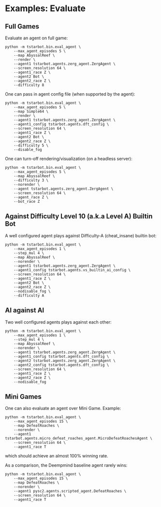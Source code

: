 # Examples: Evaluate

## Full Games
Evaluate an agent on full game:
```
python -m tstarbot.bin.eval_agent \
    --max_agent_episodes 5 \
    --map AbyssalReef \
    --render \
    --agent1 tstarbot.agents.zerg_agent.ZergAgent \
    --screen_resolution 64 \
    --agent1_race Z \
    --agent2 Bot \
    --agent2_race Z \
    --difficulty 8
```

One can pass in agent config file (when supported by the agent):
```
python -m tstarbot.bin.eval_agent \
    --max_agent_episodes 5 \
    --map Simple64 \
    --render \
    --agent1 tstarbot.agents.zerg_agent.ZergAgent \
    --agent1_config tstarbot.agents.dft_config \
    --screen_resolution 64 \
    --agent1_race Z \
    --agent2 Bot \
    --agent2_race Z \
    --difficulty 5 \
    --disable_fog
```

One can turn-off rendering/visualization (on a headless server):
```
python -m tstarbot.bin.eval_agent \
    --max_agent_episodes 5 \
    --map AbyssalReef \
    --difficulty 3 \
    --norender \
    --agent tstarbot.agents.zerg_agent.ZergAgent \
    --screen_resolution 64 \
    --agent_race Z \
    --bot_race Z
```

## Against Difficulty Level 10 (a.k.a Level A) Builtin Bot 
A well configured agent plays against Difficulty-A (cheat_insane) builtin bot:
```
python -m tstarbot.bin.eval_agent \
    --max_agent_episodes 1 \
    --step_mul 4 \
    --map AbyssalReef \
    --norender \
    --agent1 tstarbot.agents.zerg_agent.ZergAgent \
    --agent1_config tstarbot.agents.vs_builtin_ai_config \
    --screen_resolution 64 \
    --agent1_race Z \
    --agent2 Bot \
    --agent2_race Z \
    --nodisable_fog \
    --difficulty A
```

## AI against AI
Two well configured agents plays against each other:
```
python -m tstarbot.bin.eval_agent \
    --max_agent_episodes 1 \
    --step_mul 4 \
    --map AbyssalReef \
    --norender \
    --agent1 tstarbot.agents.zerg_agent.ZergAgent \
    --agent1_config tstarbot.agents.dft_config \
    --agent2 tstarbot.agents.zerg_agent.ZergAgent \
    --agent2_config tstarbot.agents.dft_config \
    --screen_resolution 64 \
    --agent1_race Z \
    --agent2_race Z \
    --nodisable_fog
```

## Mini Games
One can also evaluate an agent over Mini Game. Example:
```
python -m tstarbot.bin.eval_agent \
    --max_agent_episodes 15 \
    --map DefeatRoaches \
    --norender \
    --agent1 tstarbot.agents.micro_defeat_roaches_agent.MicroDefeatRoachesAgent \
    --screen_resolution 64 \
    --agent1_race T 
```
which should achieve an almost 100% winning rate. 

As a comparison, the Deempmind baseline agent rarely wins:
```
python -m tstarbot.bin.eval_agent \
    --max_agent_episodes 15 \
    --map DefeatRoaches \
    --norender \
    --agent1 pysc2.agents.scripted_agent.DefeatRoaches \
    --screen_resolution 64 \
    --agent1_race T 
```